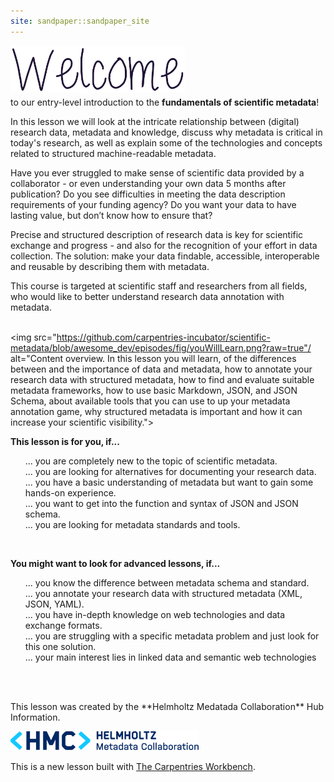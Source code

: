 ```yaml
---
site: sandpaper::sandpaper_site
---
```



<img src="https://github.com/carpentries-incubator/scientific-metadata/blob/awesome_dev/episodes/fig/Welcome.png?raw=true/" alt="Welcome." height="75" align="left">
<br><br><br><br>

to our entry-level introduction to the **fundamentals of scientific metadata**!

In this lesson we will look at the intricate relationship between (digital) research data, metadata and knowledge, discuss why metadata is critical in today's research, as well as explain some of the technologies and concepts related to structured machine-readable metadata.

Have you ever struggled to make sense of scientific data provided by a collaborator - or even understanding your own data 5 months after publication? Do you see difficulties in meeting the data description requirements of your funding agency? Do you want your data to have lasting value, but don’t know how to ensure that?

Precise and structured description of research data is key for scientific exchange and progress - and also for the recognition of your effort in data collection. The solution: make your data findable, accessible, interoperable and reusable by describing them with metadata.

This course is targeted at scientific staff and researchers from all fields, who would like to better understand research data annotation with metadata.<br><br>

<img src="https://github.com/carpentries-incubator/scientific-metadata/blob/awesome_dev/episodes/fig/youWillLearn.png?raw=true"/ alt="Content overview. In this lesson you will learn, of the differences between and the importance of data and metadata, how to annotate your research data with structured metadata, how to find and evaluate suitable metadata frameworks, how to use basic Markdown, JSON, and JSON Schema, about available tools that you can use to up your metadata annotation game, why structured metadata is important and how it can increase your scientific visibility.">
<br>

**This lesson is for you, if...**
<ul style="list-style:none">
  <li>... you are completely new to the topic of scientific metadata.</li>
  <li>... you are looking for alternatives for documenting your research data.</li>
  <li>... you have a basic understanding of metadata but want to gain some hands-on experience.</li>
  <li>... you want to get into the function and syntax of JSON and JSON schema.</li>
  <li>... you are looking for metadata standards and tools.</li>
</ul><br>

**You might want to look for advanced lessons, if...**
<ul style="list-style:none">
  <li>... you know the difference between metadata schema and standard.</li>
  <li>... you annotate your research data with structured metadata (XML, JSON, YAML).</li>
  <li>... you have in-depth knowledge on web technologies and data exchange formats.</li>
  <li>... you are struggling with a specific metadata problem and just look for this one solution.</li>
  <li>... your main interest lies in linked data and semantic web technologies</li>
</ul>
<br><br>


<p>This lesson was created by the **Helmholtz Medatada Collaboration** Hub Information.</p>
<img src="https://github.com/carpentries-incubator/scientific-metadata/blob/awesome_dev/episodes/fig/HMC_Logo_RGB_Blue.png?raw=true" alt="HMC logo" height="30" style="float:left"/> <br><br>

This is a new lesson built with [The Carpentries Workbench][workbench]. 
<br><br>

[workbench]: https://carpentries.github.io/sandpaper-docs